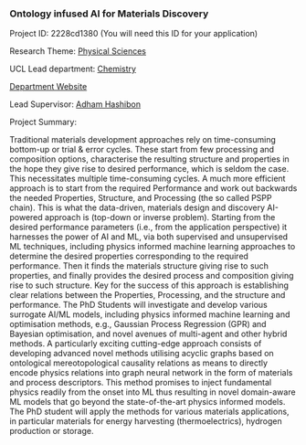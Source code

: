 ### Ontology infused AI for Materials Discovery

Project ID: 2228cd1380
(You will need this ID for your application)

Research Theme: [Physical Sciences](../themes/physical-sciences.md)

UCL Lead department: [Chemistry](../departments/chemistry.md)

[Department Website](https://www.ucl.ac.uk/chemistry)

Lead Supervisor: [Adham Hashibon](https://profiles.ucl.ac.uk/84077)

Project Summary:

Traditional materials development approaches rely on time-consuming bottom-up or trial & error cycles. These start from few processing and composition options, characterise the resulting structure and properties in the hope they give rise to desired performance, which is seldom the case. This necessitates multiple time-consuming cycles. A much more efficient approach is to start from the required Performance and work out backwards the needed Properties, Structure, and Processing (the so called PSPP chain). This is what the data-driven, materials design and discovery AI-powered approach is (top-down or inverse problem). Starting from the desired performance parameters (i.e., from the application perspective) it harnesses the power of AI and ML, via both supervised and unsupervised ML techniques, including physics informed machine learning approaches to determine the desired properties corresponding to the required performance. Then it finds the materials structure giving rise to such properties, and finally provides the desired process and composition giving rise to such structure. Key for the success of this approach is establishing clear relations between the Properties, Processing, and the structure and performance.  The PhD Students will investigate and develop various surrogate AI/ML models, including physics informed machine learning and optimisation methods, e.g., Gaussian Process Regression (GPR) and Bayesian optimisation, and novel avenues of multi-agent and other hybrid methods. A particularly exciting cutting-edge approach consists of developing advanced novel methods utilising acyclic graphs based on ontological mereotopological causality relations as means to directly encode physics relations into graph neural network in the form of materials and process descriptors.  This method promises to inject fundamental physics readily from the onset into ML thus resulting in novel domain-aware ML models that go beyond the state-of-the-art physics informed models. The PhD student will apply the methods for various materials applications, in particular materials for energy harvesting (thermoelectrics), hydrogen production or storage.
